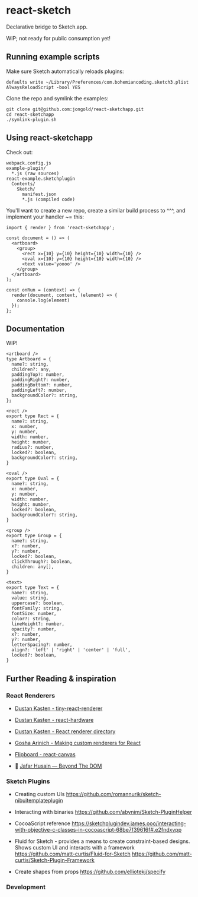 # react-sketch

Declarative bridge to Sketch.app.

WIP; not ready for public consumption yet!

## Running example scripts
Make sure Sketch automatically reloads plugins:
```
defaults write ~/Library/Preferences/com.bohemiancoding.sketch3.plist AlwaysReloadScript -bool YES
```

Clone the repo and symlink the examples:
```
git clone git@github.com:jongold/react-sketchapp.git
cd react-sketchapp
./symlink-plugin.sh
```

## Using react-sketchapp
Check out:
```
webpack.config.js
example-plugin/
  *.js (raw sources)
react-example.sketchplugin
  Contents/
    Sketch/
      manifest.json
      *.js (compiled code)
```

You'll want to create a new repo, create a similar build process to ^^^, and implement your handler ~= this:

```
import { render } from 'react-sketchapp';

const document = () => (
  <artboard>
    <group>
      <rect x={10} y={10} height={10} width={10} />
      <oval x={10} y={10} height={10} width={10} />
      <text value='yoooo' />
    </group>
  </artboard>
);

const onRun = (context) => {
  render(document, context, (element) => {
    console.log(element)
  });
};
```

## Documentation
WIP!
```
<artboard />
type Artboard = {
  name?: string,
  children?: any,
  paddingTop?: number,
  paddingRight?: number,
  paddingBottom?: number,
  paddingLeft?: number,
  backgroundColor?: string,
};

<rect />
export type Rect = {
  name?: string,
  x: number,
  y: number,
  width: number,
  height: number,
  radius?: number,
  locked?: boolean,
  backgroundColor?: string,
}

<oval />
export type Oval = {
  name?: string,
  x: number,
  y: number,
  width: number,
  height: number,
  locked?: boolean,
  backgroundColor?: string,
}

<group />
export type Group = {
  name?: string,
  x?: number,
  y?: number,
  locked?: boolean,
  clickThrough?: boolean,
  children: any[],
}

<text>
export type Text = {
  name?: string,
  value: string,
  uppercase?: boolean,
  fontFamily: string,
  fontSize: number,
  color?: string,
  lineHeight?: number,
  opacity?: number,
  x?: number,
  y?: number,
  letterSpacing?: number,
  align?: 'left' | 'right' | 'center' | 'full',
  locked?: boolean,
}
```

## Further Reading & inspiration
### React Renderers
- [Dustan Kasten - tiny-react-renderer](https://github.com/iamdustan/tiny-react-renderer)

- [Dustan Kasten - react-hardware](https://github.com/iamdustan/react-hardware)

- [Dustan Kasten - React renderer directory](http://iamdustan.com/react-renderers/)

- [Gosha Arinich - Making custom renderers for React](http://goshakkk.name/react-custom-renderers/)

- [Flipboard - react-canvas](https://github.com/Flipboard/react-canvas)

- 🎥 [Jafar Husain — Beyond The DOM](https://www.youtube.com/watch?v=eNC0mRYGWgc)

### Sketch Plugins
- Creating custom UIs https://github.com/romannurik/sketch-nibuitemplateplugin

- Interacting with binaries https://github.com/abynim/Sketch-PluginHelper

- CocoaScript reference https://sketchplugindev.james.ooo/interacting-with-objective-c-classes-in-cocoascript-68be7f39616f#.e2fndxvpp

- Fluid for Sketch - provides a means to create constraint-based designs. Shows custom UI and interacts with a framework https://github.com/matt-curtis/Fluid-for-Sketch https://github.com/matt-curtis/Sketch-Plugin-Framework

- Create shapes from props https://github.com/elliotekj/specify

### Development
```
```
